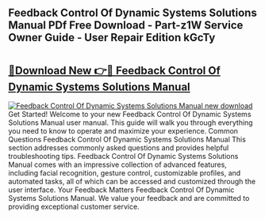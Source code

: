 ## Feedback Control Of Dynamic Systems Solutions Manual PDf Free Download - Part-z1W Service Owner Guide - User Repair Edition kGcTy

# <h2><a href="http://bc66040.oget.top/?id=Feedback+Control+Of+Dynamic+Systems+Solutions+Manual">🔗Download New 👉🔴 Feedback Control Of Dynamic Systems Solutions Manual</a></h2>

[![Feedback Control Of Dynamic Systems Solutions Manual new download](https://i.imgur.com/5g1atiW.png)](http://bc66040.oget.top/?id=Feedback+Control+Of+Dynamic+Systems+Solutions+Manual)
Get Started! Welcome to your new Feedback Control Of Dynamic Systems Solutions Manual user manual. This guide will walk you through everything you need to know to operate and maximize your experience. Common Questions Feedback Control Of Dynamic Systems Solutions Manual This section addresses commonly asked questions and provides helpful troubleshooting tips. Feedback Control Of Dynamic Systems Solutions Manual comes with an impressive collection of advanced features, including facial recognition, gesture control, customizable profiles, and automated tasks, all of which can be accessed and customized through the user interface. Your Feedback Matters Feedback Control Of Dynamic Systems Solutions Manual. We value your feedback and are committed to providing exceptional customer service.
